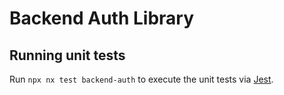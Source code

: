 # Backend Auth Library

## Running unit tests

Run `npx nx test backend-auth` to execute the unit tests via [Jest](https://jestjs.io).
